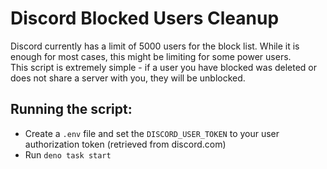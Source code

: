 # Discord Blocked Users Cleanup

Discord currently has a limit of 5000 users for the block list. While it is enough for most cases, this might be limiting for some power users.  
This script is extremely simple - if a user you have blocked was deleted or does not share a server with you, they will be unblocked.

## Running the script:
- Create a `.env` file and set the `DISCORD_USER_TOKEN` to your user authorization token (retrieved from discord.com)
- Run `deno task start`